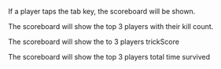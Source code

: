 If a player taps the tab key, the scoreboard will be shown.

The scoreboard will show the top 3 players with their kill count.

The scoreboard will show the to 3 players trickScore 

The scoreboard will show the top 3 players total time survived

